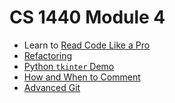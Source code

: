 # CS 1440 Module 4


*   Learn to [Read Code Like a Pro](./Read_Code_Like_a_Pro.md)
*   [Refactoring](./Refactoring.md)
*   [Python `tkinter` Demo](./TkinterDemo.py)
*   [How and When to Comment](./How_and_When_to_Comment.md)
*   [Advanced Git](../Using_Git/Advanced_Git.md)
